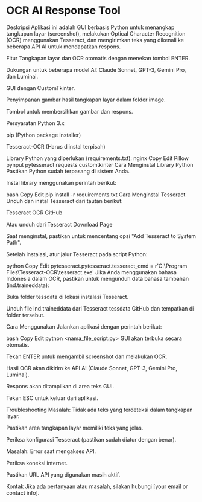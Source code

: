 # OCR AI Response Tool
Deskripsi
Aplikasi ini adalah GUI berbasis Python untuk menangkap tangkapan layar (screenshot), melakukan Optical Character Recognition (OCR) menggunakan Tesseract, dan mengirimkan teks yang dikenali ke beberapa API AI untuk mendapatkan respons.

Fitur
Tangkapan layar dan OCR otomatis dengan menekan tombol ENTER.

Dukungan untuk beberapa model AI: Claude Sonnet, GPT-3, Gemini Pro, dan Luminai.

GUI dengan CustomTkinter.

Penyimpanan gambar hasil tangkapan layar dalam folder image.

Tombol untuk membersihkan gambar dan respons.

Persyaratan
Python 3.x

pip (Python package installer)

Tesseract-OCR (Harus diinstal terpisah)

Library Python yang diperlukan (requirements.txt):
nginx
Copy
Edit
Pillow
pynput
pytesseract
requests
customtkinter
Cara Menginstal Library Python
Pastikan Python sudah terpasang di sistem Anda.

Instal library menggunakan perintah berikut:

bash
Copy
Edit
pip install -r requirements.txt
Cara Menginstal Tesseract
Unduh dan instal Tesseract dari tautan berikut:

Tesseract OCR GitHub

Atau unduh dari Tesseract Download Page

Saat menginstal, pastikan untuk mencentang opsi "Add Tesseract to System Path".

Setelah instalasi, atur jalur Tesseract pada script Python:

python
Copy
Edit
pytesseract.pytesseract.tesseract_cmd = r'C:\Program Files\Tesseract-OCR\tesseract.exe'
Jika Anda menggunakan bahasa Indonesia dalam OCR, pastikan untuk mengunduh data bahasa tambahan (ind.traineddata):

Buka folder tessdata di lokasi instalasi Tesseract.

Unduh file ind.traineddata dari Tesseract tessdata GitHub dan tempatkan di folder tersebut.

Cara Menggunakan
Jalankan aplikasi dengan perintah berikut:

bash
Copy
Edit
python <nama_file_script.py>
GUI akan terbuka secara otomatis.

Tekan ENTER untuk mengambil screenshot dan melakukan OCR.

Hasil OCR akan dikirim ke API AI (Claude Sonnet, GPT-3, Gemini Pro, Luminai).

Respons akan ditampilkan di area teks GUI.

Tekan ESC untuk keluar dari aplikasi.

Troubleshooting
Masalah: Tidak ada teks yang terdeteksi dalam tangkapan layar.

Pastikan area tangkapan layar memiliki teks yang jelas.

Periksa konfigurasi Tesseract (pastikan sudah diatur dengan benar).

Masalah: Error saat mengakses API.

Periksa koneksi internet.

Pastikan URL API yang digunakan masih aktif.

Kontak
Jika ada pertanyaan atau masalah, silakan hubungi [your email or contact info].
